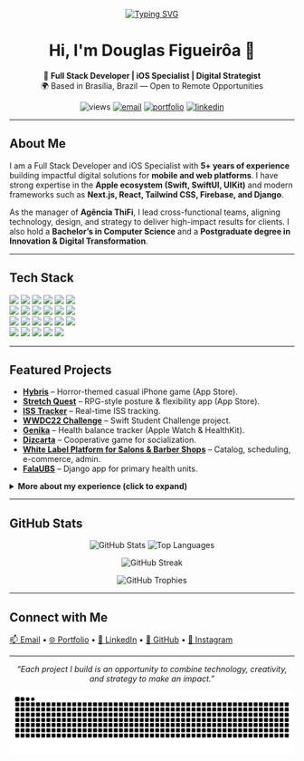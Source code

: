 <p align="center">
  <a href="https://git.io/typing-svg">
    <img src="https://readme-typing-svg.demolab.com?font=Menlo&weight=700&size=22&duration=2800&pause=900&color=00D1FF&center=true&vCenter=true&width=900&lines=Full+Stack+Developer;Senior+iOS+Specialist;Next.js+%7C+React+%7C+SwiftUI+%7C+Firebase;Building+impactful+products" alt="Typing SVG" />
  </a>
</p>

<h1 align="center">Hi, I'm Douglas Figueirôa 👋</h1>
<p align="center">
  🚀 <b>Full Stack Developer | iOS Specialist | Digital Strategist</b><br/>
  🌍 Based in Brasília, Brazil — Open to Remote Opportunities
</p>

<p align="center">
  <!-- quick badges -->
  <img src="https://komarev.com/ghpvc/?username=DouglasiOSDeveloper&style=flat&color=0aa7ff" alt="views"/>
  <a href="mailto:figueiroadouglas@gmail.com"><img alt="email" src="https://img.shields.io/badge/Email-figueiroadouglas%40gmail.com-0aa7ff?logo=gmail&logoColor=white"></a>
  <a href="https://portfolio-mocha-five-s11funmkri.vercel.app/en"><img alt="portfolio" src="https://img.shields.io/badge/Portfolio-Visit-111111?logo=vercel&logoColor=white"></a>
  <a href="https://www.linkedin.com/in/douglas-figueiroa-1ba2541bb/"><img alt="linkedin" src="https://img.shields.io/badge/LinkedIn-Connect-0A66C2?logo=linkedin&logoColor=white"></a>
</p>

---

## About Me
I am a Full Stack Developer and iOS Specialist with **5+ years of experience** building impactful digital solutions for **mobile and web platforms**. I have strong expertise in the **Apple ecosystem (Swift, SwiftUI, UIKit)** and modern frameworks such as **Next.js, React, Tailwind CSS, Firebase, and Django**.

As the manager of **Agência ThiFi**, I lead cross-functional teams, aligning technology, design, and strategy to deliver high-impact results for clients. I also hold a **Bachelor’s in Computer Science** and a **Postgraduate degree in Innovation & Digital Transformation**.

---

## Tech Stack
<p>
  <!-- mobile -->
  <img src="https://img.shields.io/badge/Swift-FA7343?logo=swift&logoColor=white"/>
  <img src="https://img.shields.io/badge/SwiftUI-0A84FF?logo=swift&logoColor=white"/>
  <img src="https://img.shields.io/badge/UIKit-1C1C1E?logo=apple&logoColor=white"/>
  <img src="https://img.shields.io/badge/Objective--C-2E2E2E?logo=apple&logoColor=white"/>
  <img src="https://img.shields.io/badge/MVVM%2FVIPER%2FVIP-1f2937"/>
  <img src="https://img.shields.io/badge/Unit%20Testing-111111?logo=testrail&logoColor=white"/>
  <br/>
  <!-- web -->
  <img src="https://img.shields.io/badge/Next.js-000000?logo=nextdotjs&logoColor=white"/>
  <img src="https://img.shields.io/badge/React-20232A?logo=react&logoColor=61DAFB"/>
  <img src="https://img.shields.io/badge/Tailwind-0ea5e9?logo=tailwindcss&logoColor=white"/>
  <img src="https://img.shields.io/badge/TypeScript-3178C6?logo=typescript&logoColor=white"/>
  <img src="https://img.shields.io/badge/Django-0C4B33?logo=django&logoColor=white"/>
  <img src="https://img.shields.io/badge/Firebase-FFCA28?logo=firebase&logoColor=black"/>
  <br/>
  <!-- devops + tools -->
  <img src="https://img.shields.io/badge/GitHub%20Actions-2088FF?logo=githubactions&logoColor=white"/>
  <img src="https://img.shields.io/badge/CI%2FCD-111111"/>
  <img src="https://img.shields.io/badge/Vercel-000000?logo=vercel&logoColor=white"/>
  <img src="https://img.shields.io/badge/Jira-0052CC?logo=jira&logoColor=white"/>
  <img src="https://img.shields.io/badge/Trello-026AA7?logo=trello&logoColor=white"/>
  <img src="https://img.shields.io/badge/Notion-000000?logo=notion&logoColor=white"/>
  <br/>
  <!-- integrations -->
  <img src="https://img.shields.io/badge/REST%20APIs-111111"/>
  <img src="https://img.shields.io/badge/Google%20Maps-4285F4?logo=googlemaps&logoColor=white"/>
  <img src="https://img.shields.io/badge/Instagram%20API-E4405F?logo=instagram&logoColor=white"/>
  <img src="https://img.shields.io/badge/WhatsApp%20Business-25D366?logo=whatsapp&logoColor=white"/>
  <img src="https://img.shields.io/badge/Mercado%20Pago-00B1EA?logo=mercadopago&logoColor=white"/>
</p>

---

## Featured Projects
- **[Hybris](https://github.com/DouglasiOSDeveloper/AppleDeveloperAcademy_InfiniteRunner)** – Horror-themed casual iPhone game (App Store).
- **[Stretch Quest](https://github.com/DouglasiOSDeveloper/AppleDeveloperAcademy_StretchQuest)** – RPG-style posture & flexibility app (App Store).
- **[ISS Tracker](https://github.com/DouglasiOSDeveloper/AppleDeveloperAcademy_ISSTracker)** – Real-time ISS tracking.
- **[WWDC22 Challenge](https://github.com/DouglasiOSDeveloper/wwdc-project)** – Swift Student Challenge project.
- **[Genika](https://github.com/DouglasiOSDeveloper/AppleDeveloperAcademy_Genika)** – Health balance tracker (Apple Watch & HealthKit).
- **[Dizcarta](https://github.com/DouglasiOSDeveloper/AppleDeveloperAcademy_Dizcarta)** – Cooperative game for socialization.
- **[White Label Platform for Salons & Barber Shops](https://github.com/AgenciaThifi/wl_salao_barbearia)** – Catalog, scheduling, e-commerce, admin.
- **[FalaUBS](https://github.com/DouglasiOSDeveloper/falaUBS)** – Django app for primary health units.

<details>
  <summary><b>More about my experience (click to expand)</b></summary>

- Manager & Full Stack Developer – Agência ThiFi (2025–Present)  
- iOS Mobile Developer – Creative Pack (Hapvida) (2022–2023)  
- Apple Platforms Developer – Apple Developer Academy (2021–2022)  

</details>

---

## GitHub Stats
<p align="center">
  <img alt="GitHub Stats" 
       src="https://github-readme-stats.vercel.app/api?username=DouglasiOSDeveloper&show_icons=true&theme=tokyonight&hide_border=true&cache_seconds=7200&v=1" height="165" />
  <img alt="Top Languages" 
       src="https://github-readme-stats.vercel.app/api/top-langs/?username=DouglasiOSDeveloper&layout=compact&theme=tokyonight&hide_border=true&cache_seconds=7200&v=1" height="165" />
</p>
<p align="center">
   <img alt="GitHub Streak" 
       src="https://streak-stats.demolab.com?user=DouglasiOSDeveloper&theme=tokyonight&hide_border=true&cache_seconds=86400" height="165" />
</p>

<p align="center">
  <img
    alt="GitHub Trophies"
    src="https://github-profile-trophy.vercel.app/?username=DouglasiOSDeveloper&theme=algolia&no-frame=true&no-bg=true&margin-w=8&margin-h=8&row=1&column=6&v=1"
  />
</p>

---

## Connect with Me
<a href="mailto:figueiroadouglas@gmail.com">📫 Email</a> • 
<a href="https://portfolio-mocha-five-s11funmkri.vercel.app/en">🌐 Portfolio</a> • 
<a href="https://www.linkedin.com/in/douglas-figueiroa-1ba2541bb/">💼 LinkedIn</a> • 
<a href="https://github.com/DouglasiOSDeveloper">🐙 GitHub</a> • 
<a href="https://www.instagram.com/douglas.figueiroa/">📸 Instagram</a>

---

<p align="center"><i>“Each project I build is an opportunity to combine technology, creativity, and strategy to make an impact.”</i></p>

<p align="center">
  <img src="https://raw.githubusercontent.com/DouglasiOSDeveloper/DouglasiOSDeveloper/output/snake.svg" alt="snake animation" />
</p>

